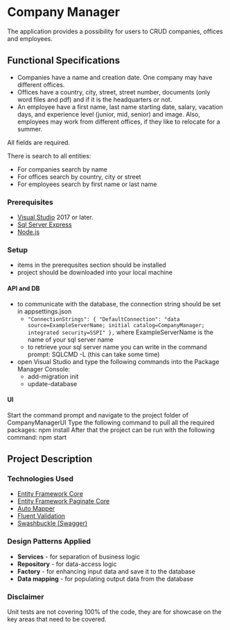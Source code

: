 # Company Manager

The application provides a possibility for users to CRUD companies, offices and employees.

## Functional Specifications

- Companies have a name and creation date. One company may have different offices.
- Offices have a country, city, street, street number, documents (only word files and pdf) and if it is the
headquarters or not.
- An employee have a first name, last name starting date, salary, vacation days, and experience
level (junior, mid, senior) and image. Also, employees may work from different offices, if they like to
relocate for a summer. 

All fields are required.

There is search to all entities:
- For companies search by name
- For offices search by country, city or street
- For employees search by first name or last name

### Prerequisites
* [Visual Studio](https://visualstudio.microsoft.com/vs/) 2017 or later.
* [Sql Server Express](https://www.microsoft.com/en-us/download/details.aspx?id=55994)
* [Node.js](https://nodejs.org/en/)

### Setup
- items in the prerequsites section should be installed
- project should be downloaded into your local machine

#### API and DB
- to communicate with the database, the connection string should be set in appsettings.json
  - `"ConnectionStrings": {
    "DefaultConnection": "data source=ExampleServerName; initial catalog=CompanyManager; integrated security=SSPI"
  },` where ExampleServerName is the name of your sql server name
  - to retrieve your sql server name you can write in the command prompt: SQLCMD -L (this can take some time)
 - open Visual Studio and type the following commands into the Package Manager Console:
   - add-migration init
   - update-database
 
 #### UI
 Start the command prompt and navigate to the project folder of CompanyManagerUI
 Type the following command to pull all the required packages: npm install
 After that the project can be run with the following command: npm start
 
 
 ## Project Description
 
 ### Technologies Used
 - [Entity Framework Core](https://docs.microsoft.com/en-us/ef/core/)
 - [Entity Framework Paginate Core](https://github.com/wdunn001/EntityFrameworkPaginateCore)
 - [Auto Mapper](https://automapper.org/)
 - [Fluent Validation](https://fluentvalidation.net/)
 - [Swashbuckle (Swagger)](https://github.com/domaindrivendev/Swashbuckle.AspNetCore)
 
### Design Patterns Applied
* **Services** - for separation of business logic
* **Repository** - for data-access logic
* **Factory** - for enhancing input data and save it to the database
* **Data mapping** - for populating output data from the database

### Disclaimer
Unit tests are not covering 100% of the code, they are for showcase on the key areas that need to be covered.
